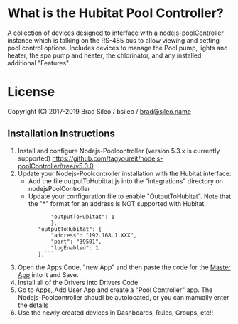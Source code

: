 # What is the Hubitat Pool Controller?
A collection of devices designed to interface with a nodejs-poolController instance which is talking on the RS-485 bus to allow viewing and setting pool control options. Includes devices to manage the Pool pump, lights and heater, the spa pump and heater, the chlorinator, and any installed additional "Features".
# License
Copyright (C) 2017-2019  Brad Sileo / bsileo / brad@sileo.name
## Installation Instructions

1. Install and configure Nodejs-Poolcontroller (version 5.3.x is currently supported)
          https://github.com/tagyoureit/nodejs-poolController/tree/v5.0.0
2. Update your Nodejs-Poolcontroller installation with the Hubitat interface:
   - Add the file outputToHubittat.js into the "integrations" directory on nodejsPoolController
   - Update your configuration file to enable "OutputToHubitat". Note that the "*" format for an address is NOT supported with Hubitat.
	 ```"integrations": {
        	"outputToHubitat": 1
    		},
    	"outputToHubitat": {
        	"address": "192.168.1.XXX",
        	"port": "39501",
        	"logEnabled": 1
    	},```
3. Open the Apps Code, "new App" and then paste the code for the [Master App](https://github.com/bsileo/hubitat_poolcontroller/blob/master/poolControllerApp.groovy) into it and Save.
4. Install all of the Drivers into Drivers Code
5. Go to Apps, Add User App and create a "Pool Controller" app. The Nodejs-Poolcontroller shoudl be autolocated, or you can manually enter the details
6. Use the newly created devices in Dashboards, Rules, Groups, etc!!
